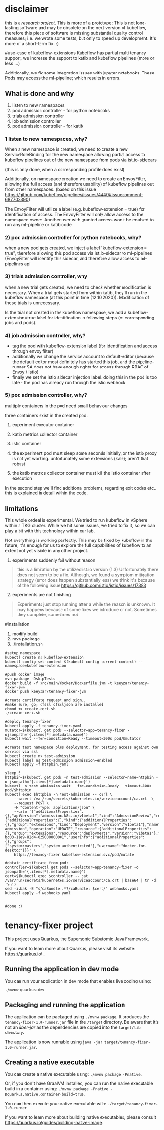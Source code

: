 # disclaimer
this is a *research project*. This is more of a prototype;
This is not long-lasting software and may be obsolete on the next
version of kubeflow, therefore this piece of software is
missing substantial quality control measures;
i.e. we wrote some tests, but only to speed up development.
It's more of a short-term fix. :)

#use-case of kubeflow-extensions
Kubeflow has partial multi tenancy support, we increase the support
to katib and kubeflow pipelines (more or less ...)

Additionally, we fix some integration issues with jupyter notebooks.
These Pods may access the ml-pipeline; which results in errors.

## What is done and why
1) listen to new namespaces
5) pod admission controller - for python notebooks
3) trials admission controller
4) job admission controller
5) pod admission controller - for katib

### 1 listen to new namespaces, why?
When a new namespace is created, we need to create a new ServiceRoleBinding for the new namespace
allowing partial access to kubeflow pipelines out of the new namespace from pods via ist.io-sidecars

(this is only done, when a corresponding profile does exist)

Additionally, on namespace creation we need to create an EnvoyFilter,
allowing the full access (and therefore usability) of kubeflow pipelines out from other
namespaces.
(based on this issue https://github.com/kubeflow/pipelines/issues/4440#issuecomment-687703390)

The EnvoyFilter will utilize a label (e.g. kubeflow-extension = true) for identification of access.
The EnvoyFilter will only allow access to the namespace owner.
Another user with granted access won't be enabled to run any ml-pipeline or katib code

### 2) pod admission controller for python notebooks, why?
when a new pod gets created, we inject a label "kubeflow-extension = true", therefore
allowing this pod access via ist.io-sidecar to ml-pipelines (EnvoyFilter will
identify this sidecar, and therefore allow access to ml-pipelines api

### 3) trials admission controller, why
when a new trial gets created, we need to check whether modification is necessary.
When a trial gets started from within katib, they'll run in the kubeflow namespace (at this
point in time (12.10.2020)). Modification of these trials is unnecessary.

Is the trial not created in the kubeflow namespace, we add a kubeflow-extension=true label for identification
in following steps (of corresponding jobs and pods).

### 4) job admission controller, why?
- tag the pod with kubeflow-extension label (for identification and access through envoy filter) 
- additionally we change the service account to default-editor (because the default editor
most definitely has started this job, and the pipeline-runner SA does not have enough
rights for access through RBAC of Envoy / istio)
- finally we set the istio sidecar injection label.
doing this in the pod is too late - the pod has already run through the istio webhook

### 5) pod admission controller, why?
multiple containers in the pod need small behaviour changes

three containers exist in the created pod.
1) experiment executor container
2) katib metrics collector container
3) istio container

1) the experiment pod must sleep some seconds initially, or the istio proxy is not yet working.
unfortunately some extensions (kale); aren't that robust
2) the katib metrics collector container must kill the istio container after execution

In the second step we'll find additional problems, regarding exit codes etc.. this is explained
in detail within the code.

## limitations
This whole ordeal is experimental. We tried to run kubeflow in vSphere within a TKG cluster.
While we hit some issues, we tried to fix it, so we can play a bit with this technology within our lab.

Not everything is working perfectly. This may be fixed by kubeflow in the future, it's
enough for us to explore the full capabilities of kubeflow to an extent not yet visible in any other project.

1) experiments suddenly fail without reason
> this is a limitation by the utilized ist.io version (1.3)
> Unfortunately there does not seem to be a fix. 
> Although, we found a symptom mitigation strategy (error does happen substantially less)
> we think it's because of the following issue
> https://github.com/istio/istio/issues/17383

2) experiments are not finishing
> Experiments just stop running after a while
> the reason is unknown. It may happens because of some fixes we introduce or not.
> Sometimes they complete, sometimes not
 

#installation
1. modify build
2. mvn package
3. ./installation.sh
```shell script
#setup namespace
kubectl create ns kubeflow-extension
kubectl config set-context $(kubectl config current-context) --namespace=kubeflow-extension

#push docker image
mvn package -DskipTests
docker build -f src/main/docker/Dockerfile.jvm -t keeyzar/tenancy-fixer-jvm .
docker push keeyzar/tenancy-fixer-jvm

#create certifcate request and sign..
#make sure, go; cfssl cfssljson are installed
chmod +x create-cert.sh
./create-cert.sh

#deploy tenancy-fixer
kubectl apply -f tenancy-fixer.yaml
mutator=$(kubectl get pods --selector=app=tenancy-fixer -ojsonpath='{.items[*].metadata.name}')
kubectl wait --for=condition=Ready --timeout=300s pod/$mutator

#create test namespace plus deployment, for testing access against own service via ssl
kubectl create ns test-admission
kubectl label ns test-admission admission=enabled
kubectl apply -f httpbin.yaml

sleep 5
httpbin=$(kubectl get pods -n test-admission --selector=name=httpbin -o jsonpath='{.items[*].metadata.name}')
kubectl -n test-admission wait --for=condition=Ready --timeout=300s pod/$httpbin
kubectl exec $httpbin -n test-admission -- curl \
    --cacert /var/run/secrets/kubernetes.io/serviceaccount/ca.crt  \
    --request POST \
    -H "Content-Type: application/json" \
    --data '{"additionalProperties":{},"apiVersion":"admission.k8s.io/v1beta1","kind":"AdmissionReview","request":{"additionalProperties":{},"kind":{"additionalProperties":{},"group":"extensions","kind":"Deployment","version":"v1beta1"},"name":"httpbin","namespace":"test-admission","operation":"UPDATE","resource":{"additionalProperties":{},"group":"extensions","resource":"deployments","version":"v1beta1"},"uid":"75a55056-bc03-11e9-82d4-025000000001","userInfo":{"additionalProperties":{},"groups":["system:masters","system:authenticated"],"username":"docker-for-desktop"}}}' \
    https://tenancy-fixer.kubeflow-extension.svc/pod/mutate

#obtain certificate from pod: 
controller=$(kubectl get pods --selector=app=tenancy-fixer -o jsonpath='{.items[*].metadata.name}')
cert=$(kubectl exec $controller -- cat /var/run/secrets/kubernetes.io/serviceaccount/ca.crt | base64 | tr -d '\n')
sed -i.bak -E "s/caBundle:.*?/caBundle: $cert/" webhooks.yaml
kubectl apply -f webhooks.yaml


#done :)
```

# tenancy-fixer project

This project uses Quarkus, the Supersonic Subatomic Java Framework.

If you want to learn more about Quarkus, please visit its website: https://quarkus.io/ .

## Running the application in dev mode

You can run your application in dev mode that enables live coding using:
```
./mvnw quarkus:dev
```

## Packaging and running the application

The application can be packaged using `./mvnw package`.
It produces the `tenancy-fixer-1.0-runner.jar` file in the `/target` directory.
Be aware that it’s not an _über-jar_ as the dependencies are copied into the `target/lib` directory.

The application is now runnable using `java -jar target/tenancy-fixer-1.0-runner.jar`.

## Creating a native executable

You can create a native executable using: `./mvnw package -Pnative`.

Or, if you don't have GraalVM installed, you can run the native executable build in a container using: `./mvnw package -Pnative -Dquarkus.native.container-build=true`.

You can then execute your native executable with: `./target/tenancy-fixer-1.0-runner`

If you want to learn more about building native executables, please consult https://quarkus.io/guides/building-native-image.
